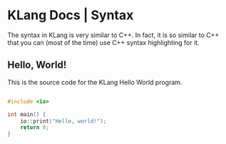 # KLang Docs | Syntax

The syntax in KLang is very similar to C++. In fact, it is so similar to C++ that you can (most of the time) use C++ syntax highlighting for it.

## Hello, World!

This is the source code for the KLang Hello World program.

```c++

#include <io>

int main() {
    io::print("Hello, world!");
    return 0;
}